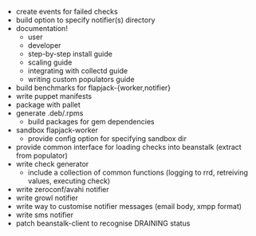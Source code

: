 * create events for failed checks
 * build option to specify notifier(s) directory
 * documentation!
   * user
   * developer
   * step-by-step install guide
   * scaling guide
   * integrating with collectd guide
   * writing custom populators guide
 * build benchmarks for flapjack-{worker,notifier}
 * write puppet manifests
 * package with pallet
 * generate .deb/.rpms
   * build packages for gem dependencies
 * sandbox flapjack-worker
   * provide config option for specifying sandbox dir
 * provide common interface for loading checks into beanstalk (extract from populator)
 * write check generator
   * include a collection of common functions 
     (logging to rrd, retreiving values, executing check)
 * write zeroconf/avahi notifier
 * write growl notifier
 * write way to customise notifier messages (email body, xmpp format)
 * write sms notifier
 * patch beanstalk-client to recognise DRAINING status 
